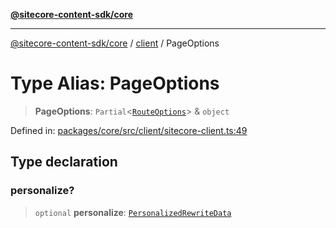 [**@sitecore-content-sdk/core**](../../README.md)

***

[@sitecore-content-sdk/core](../../README.md) / [client](../README.md) / PageOptions

# Type Alias: PageOptions

> **PageOptions**: `Partial`\<[`RouteOptions`](../../layout/type-aliases/RouteOptions.md)\> & `object`

Defined in: [packages/core/src/client/sitecore-client.ts:49](https://github.com/Sitecore/content-sdk/blob/6011964d1f248a508bbfba336ef2d9fbb216116e/packages/core/src/client/sitecore-client.ts#L49)

## Type declaration

### personalize?

> `optional` **personalize**: [`PersonalizedRewriteData`](../../personalize/type-aliases/PersonalizedRewriteData.md)
